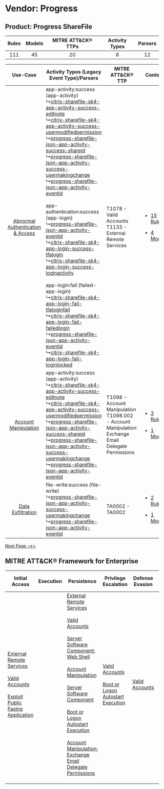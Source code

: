 Vendor: Progress
================
Product: Progress ShareFile
---------------------------
| Rules | Models | MITRE ATT&CK® TTPs | Activity Types | Parsers |
|:-----:|:------:|:------------------:|:--------------:|:-------:|
|  111  |   45   |         20         |       6        |   12    |

|    Use-Case    | Activity Types (Legacy Event Type)/Parsers    | MITRE ATT&CK® TTP    | Content    |
|:----:| ---- | ---- | ---- |
| [Abnormal Authentication & Access](../../../UseCases/uc_abnormal_authentication_&_access.md) |  app-activity:success (app-activity)<br> ↳[citrix-sharefile-sk4-app-activity-success-editnote](Ps/pC_citrixsharefilesk4appactivitysuccesseditnote.md)<br> ↳[citrix-sharefile-sk4-app-activity-success-usermodifiedpermission](Ps/pC_citrixsharefilesk4appactivitysuccessusermodifiedpermission.md)<br> ↳[progress-sharefile-json-app-activity-success-shareid](Ps/pC_progresssharefilejsonappactivitysuccessshareid.md)<br> ↳[progress-sharefile-json-app-activity-success-usermakingchange](Ps/pC_progresssharefilejsonappactivitysuccessusermakingchange.md)<br> ↳[progress-sharefile-json-app-activity-eventid](Ps/pC_progresssharefilejsonappactivityeventid.md)<br><br> app-authentication:success (app-login)<br> ↳[progress-sharefile-json-app-activity-eventid](Ps/pC_progresssharefilejsonappactivityeventid.md)<br> ↳[citrix-sharefile-sk4-app-login-success-tfalogin](Ps/pC_citrixsharefilesk4apploginsuccesstfalogin.md)<br> ↳[citrix-sharefile-sk4-app-login-success-loginactivity](Ps/pC_citrixsharefilesk4apploginsuccessloginactivity.md)<br><br> app-login:fail (failed-app-login)<br> ↳[citrix-sharefile-sk4-app-login-fail-tfaloginfail](Ps/pC_citrixsharefilesk4apploginfailtfaloginfail.md)<br> ↳[citrix-sharefile-sk4-app-login-fail-failedlogin](Ps/pC_citrixsharefilesk4apploginfailfailedlogin.md)<br> ↳[progress-sharefile-json-app-activity-eventid](Ps/pC_progresssharefilejsonappactivityeventid.md)<br> ↳[citrix-sharefile-sk4-app-login-fail-loginlocked](Ps/pC_citrixsharefilesk4apploginfailloginlocked.md)<br> | T1078 - Valid Accounts<br>T1133 - External Remote Services<br>    | [<ul><li>15 Rules</li></ul><ul><li>4 Models</li></ul>](RM/r_m_progress_progress_sharefile_Abnormal_Authentication_&_Access.md) |
|    [Account Manipulation](../../../UseCases/uc_account_manipulation.md)    |  app-activity:success (app-activity)<br> ↳[citrix-sharefile-sk4-app-activity-success-editnote](Ps/pC_citrixsharefilesk4appactivitysuccesseditnote.md)<br> ↳[citrix-sharefile-sk4-app-activity-success-usermodifiedpermission](Ps/pC_citrixsharefilesk4appactivitysuccessusermodifiedpermission.md)<br> ↳[progress-sharefile-json-app-activity-success-shareid](Ps/pC_progresssharefilejsonappactivitysuccessshareid.md)<br> ↳[progress-sharefile-json-app-activity-success-usermakingchange](Ps/pC_progresssharefilejsonappactivitysuccessusermakingchange.md)<br> ↳[progress-sharefile-json-app-activity-eventid](Ps/pC_progresssharefilejsonappactivityeventid.md)<br>    | T1098 - Account Manipulation<br>T1098.002 - Account Manipulation: Exchange Email Delegate Permissions<br> | [<ul><li>3 Rules</li></ul><ul><li>1 Models</li></ul>](RM/r_m_progress_progress_sharefile_Account_Manipulation.md)    |
|    [Data Exfiltration](../../../UseCases/uc_data_exfiltration.md)    |  file-write:success (file-write)<br> ↳[progress-sharefile-json-app-activity-success-usermakingchange](Ps/pC_progresssharefilejsonappactivitysuccessusermakingchange.md)<br> ↳[progress-sharefile-json-app-activity-eventid](Ps/pC_progresssharefilejsonappactivityeventid.md)<br>    | TA0002 - TA0002<br>    | [<ul><li>2 Rules</li></ul><ul><li>1 Models</li></ul>](RM/r_m_progress_progress_sharefile_Data_Exfiltration.md)    |
[Next Page -->>](2_ds_progress_progress_sharefile.md)

MITRE ATT&CK® Framework for Enterprise
--------------------------------------
| Initial Access                                                                                                                                                                                                                         | Execution | Persistence                                                                                                                                                                                                                                                                                                                                                                                                                                                                                                                                                                                                  | Privilege Escalation                                                                                                                                      | Defense Evasion                                                     | Credential Access                                                          | Discovery                                                                         | Lateral Movement | Collection                                                                                                                                                            | Command and Control                                                                                                                       | Exfiltration | Impact                                                                         |
| -------------------------------------------------------------------------------------------------------------------------------------------------------------------------------------------------------------------------------------- | --------- | ------------------------------------------------------------------------------------------------------------------------------------------------------------------------------------------------------------------------------------------------------------------------------------------------------------------------------------------------------------------------------------------------------------------------------------------------------------------------------------------------------------------------------------------------------------------------------------------------------------ | --------------------------------------------------------------------------------------------------------------------------------------------------------- | ------------------------------------------------------------------- | -------------------------------------------------------------------------- | --------------------------------------------------------------------------------- | ---------------- | --------------------------------------------------------------------------------------------------------------------------------------------------------------------- | ----------------------------------------------------------------------------------------------------------------------------------------- | ------------ | ------------------------------------------------------------------------------ |
| [External Remote Services](https://attack.mitre.org/techniques/T1133)<br><br>[Valid Accounts](https://attack.mitre.org/techniques/T1078)<br><br>[Exploit Public Fasing Application](https://attack.mitre.org/techniques/T1190)<br><br> |           | [External Remote Services](https://attack.mitre.org/techniques/T1133)<br><br>[Valid Accounts](https://attack.mitre.org/techniques/T1078)<br><br>[Server Software Component: Web Shell](https://attack.mitre.org/techniques/T1505/003)<br><br>[Account Manipulation](https://attack.mitre.org/techniques/T1098)<br><br>[Server Software Component](https://attack.mitre.org/techniques/T1505)<br><br>[Boot or Logon Autostart Execution](https://attack.mitre.org/techniques/T1547)<br><br>[Account Manipulation: Exchange Email Delegate Permissions](https://attack.mitre.org/techniques/T1098/002)<br><br> | [Valid Accounts](https://attack.mitre.org/techniques/T1078)<br><br>[Boot or Logon Autostart Execution](https://attack.mitre.org/techniques/T1547)<br><br> | [Valid Accounts](https://attack.mitre.org/techniques/T1078)<br><br> | [OS Credential Dumping](https://attack.mitre.org/techniques/T1003)<br><br> | [File and Directory Discovery](https://attack.mitre.org/techniques/T1083)<br><br> |                  | [Email Collection](https://attack.mitre.org/techniques/T1114)<br><br>[Email Collection: Email Forwarding Rule](https://attack.mitre.org/techniques/T1114/003)<br><br> | [Proxy: Multi-hop Proxy](https://attack.mitre.org/techniques/T1090/003)<br><br>[Proxy](https://attack.mitre.org/techniques/T1090)<br><br> |              | [Data Encrypted for Impact](https://attack.mitre.org/techniques/T1486)<br><br> |